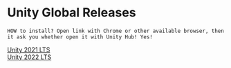 # Unity Global Releases

`HOW to install? Open link with Chrome or other available browser, then it ask you whether open it with Unity Hub! Yes!`

[Unity 2021 LTS](README.Unity2021LTS.md)<br/>
[Unity 2022 LTS](README.Unity2022LTS.md)<br/>
